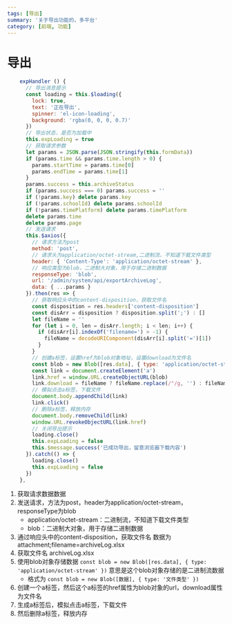 ```yaml
---
tags: [导出]
summary: '关于导出功能的，多平台'
category: [前端, 功能]
---
```

# 导出

```js
    expHandler () {
      // 导出消息提示
      const loading = this.$loading({
        lock: true,
        text: '正在导出',
        spinner: 'el-icon-loading',
        background: 'rgba(0, 0, 0, 0.7)'
      })
      // 导出状态，是否为加载中
      this.expLoading = true
      // 获取请求参数
      let params = JSON.parse(JSON.stringify(this.formData))
      if (params.time && params.time.length > 0) {
        params.startTime = params.time[0]
        params.endTime = params.time[1]
      }
      params.success = this.archiveStatus
      if (params.success === 0) params.success = ''
      if (!params.key) delete params.key
      if (!params.schoolId) delete params.schoolId
      if (!params.timePlatform) delete params.timePlatform
      delete params.time
      delete params.page
      // 发送请求
      this.$axios({
        // 请求方法为post
        method: 'post',
        // 请求头为application/octet-stream,二进制流，不知道下载文件类型
        header: { 'Content-Type': 'application/octet-stream' },
        // 响应类型为blob，二进制大对象，用于存储二进制数据
        responseType: 'blob',
        url: '/admin/system/api/exportArchiveLog',
        data: { ...params }
      }).then(res => {
        // 获取响应头中的content-disposition，获取文件名
        const disposition = res.headers['content-disposition']
        const disArr = disposition ? disposition.split(';') : []
        let fileName = ''
        for (let i = 0, len = disArr.length; i < len; i++) {
          if (disArr[i].indexOf('filename=') > -1) {
            fileName = decodeURIComponent(disArr[i].split('=')[1])
          }
        }
        // 创建a标签，设置href为blob对象地址，设置download为文件名
        const blob = new Blob([res.data], { type: 'application/octet-stream' })
        const link = document.createElement('a')
        link.href = window.URL.createObjectURL(blob)
        link.download = fileName ? fileName.replace(/"/g, '') : fileName
        // 模拟点击a标签，下载文件
        document.body.appendChild(link)
        link.click()
        // 删除a标签，释放内存
        document.body.removeChild(link)
        window.URL.revokeObjectURL(link.href)
        // 关闭导出提示
        loading.close()
        this.expLoading = false
        this.$message.success('已成功导出，留意浏览器下载内容')
      }).catch(() => {
        loading.close()
        this.expLoading = false
      })
    },
```

1. 获取请求数据数据
2. 发送请求，方法为post，header为application/octet-stream，responseType为blob
   - application/octet-stream：二进制流，不知道下载文件类型
   - blob：二进制大对象，用于存储二进制数据
3. 通过响应头中的content-disposition，获取文件名 数据为attachment;filename=archiveLog.xlsx
4. 获取文件名 archiveLog.xlsx
5. 使用blob对象存储数据 `const blob = new Blob([res.data], { type: 'application/octet-stream' })` 意思是这个blob对象存储的是二进制流数据
   - 格式为 `const blob = new Blob([数据], { type: '文件类型' })`
6. 创建一个a标签，然后这个a标签的href属性为blob对象的url，download属性为文件名
7. 生成a标签后，模拟点击a标签，下载文件
8. 然后删除a标签，释放内存